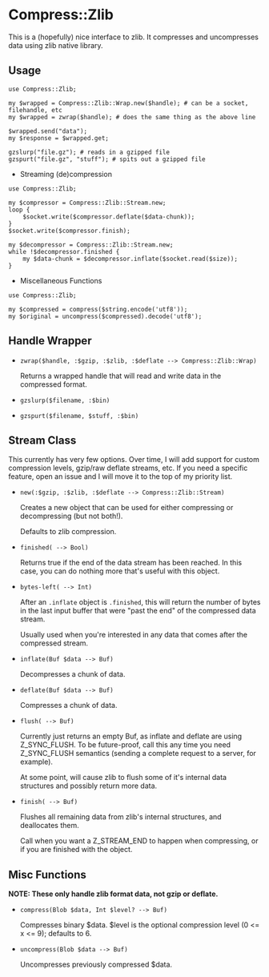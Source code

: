 # Compress::Zlib

This is a (hopefully) nice interface to zlib. It compresses and uncompresses
data using zlib native library.

## Usage

```Perl6
use Compress::Zlib;

my $wrapped = Compress::Zlib::Wrap.new($handle); # can be a socket, filehandle, etc
my $wrapped = zwrap($handle); # does the same thing as the above line

$wrapped.send("data");
my $response = $wrapped.get;

gzslurp("file.gz"); # reads in a gzipped file
gzspurt("file.gz", "stuff"); # spits out a gzipped file
```

- Streaming (de)compression

```Perl6
use Compress::Zlib;

my $compressor = Compress::Zlib::Stream.new;
loop {
    $socket.write($compressor.deflate($data-chunk));
}
$socket.write($compressor.finish);

my $decompressor = Compress::Zlib::Stream.new;
while !$decompressor.finished {
    my $data-chunk = $decompressor.inflate($socket.read($size));
}
```

- Miscellaneous Functions

```Perl6
use Compress::Zlib;

my $compressed = compress($string.encode('utf8'));
my $original = uncompress($compressed).decode('utf8');
```

## Handle Wrapper

 -  `zwrap($handle, :$gzip, :$zlib, :$deflate --> Compress::Zlib::Wrap)`

    Returns a wrapped handle that will read and write data in the compressed format.

 -  `gzslurp($filename, :$bin)`

 -  `gzspurt($filename, $stuff, :$bin)`

## Stream Class

This currently has very few options. Over time, I will add support for custom
compression levels, gzip/raw deflate streams, etc. If you need a specific feature,
open an issue and I will move it to the top of my priority list.

 -  `new(:$gzip, :$zlib, :$deflate --> Compress::Zlib::Stream)`

    Creates a new object that can be used for either compressing or decompressing
    (but not both!).

    Defaults to zlib compression.

 -  `finished( --> Bool)`

    Returns true if the end of the data stream has been reached. In this case,
    you can do nothing more that's useful with this object.

 -  `bytes-left( --> Int)`

    After an `.inflate` object is `.finished`, this will return the number of bytes in the last
    input buffer that were "past the end" of the compressed data stream.

    Usually used when you're interested in any data that comes after the compressed stream.

 -  `inflate(Buf $data --> Buf)`

    Decompresses a chunk of data.

 -  `deflate(Buf $data --> Buf)`

    Compresses a chunk of data.

 -  `flush( --> Buf)`

    Currently just returns an empty Buf, as inflate and deflate are using Z_SYNC_FLUSH.
    To be future-proof, call this any time you need Z_SYNC_FLUSH semantics (sending
    a complete request to a server, for example).

    At some point, will cause zlib to flush some of it's internal data structures
    and possibly return more data.

 -  `finish( --> Buf)`

    Flushes all remaining data from zlib's internal structures, and deallocates
    them.

    Call when you want a Z_STREAM_END to happen when compressing, or if you are
    finished with the object.

## Misc Functions

**NOTE: These only handle zlib format data, not gzip or deflate.**

 -  `compress(Blob $data, Int $level? --> Buf)`

    Compresses binary $data. $level is the optional compression level (0 <= x <= 9); defaults to 6.

 -  `uncompress(Blob $data --> Buf)`

    Uncompresses previously compressed $data.
